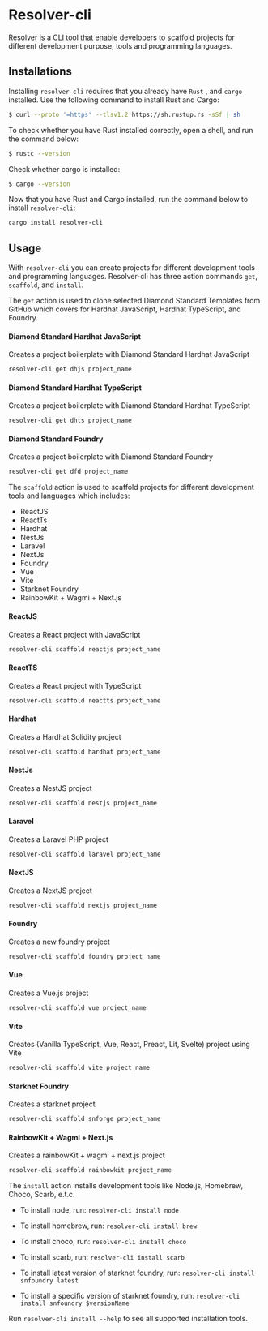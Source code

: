# Resolver-cli
Resolver is a CLI tool that enable developers to scaffold projects for different development purpose, tools and programming languages.

## Installations
Installing `resolver-cli` requires that you already have `Rust` , and `cargo` installed. Use the following command to install Rust and Cargo:

```sh
$ curl --proto '=https' --tlsv1.2 https://sh.rustup.rs -sSf | sh
```

To check whether you have Rust installed correctly, open a shell, and run the command below:
```sh
$ rustc --version
```

Check whether cargo is installed:
```sh
$ cargo --version
```

Now that you have Rust and Cargo installed, run the command below to install `resolver-cli`:
```sh
cargo install resolver-cli
```

## Usage
With `resolver-cli` you can create projects for different development tools and programming languages. Resolver-cli has three action commands `get`, `scaffold`, and `install`.

The `get` action is used to clone selected Diamond Standard Templates from GitHub which covers for Hardhat JavaScript, Hardhat TypeScript, and Foundry.

#### Diamond Standard Hardhat JavaScript
Creates a project boilerplate with Diamond Standard Hardhat JavaScript
```sh
resolver-cli get dhjs project_name
```

#### Diamond Standard Hardhat TypeScript
Creates a project boilerplate with Diamond Standard Hardhat TypeScript
```sh
resolver-cli get dhts project_name
```

#### Diamond Standard Foundry
Creates a project boilerplate with Diamond Standard Foundry
```sh
resolver-cli get dfd project_name
```


The `scaffold` action is used to scaffold projects for different development tools and languages which includes:
- ReactJS
- ReactTs
- Hardhat
- NestJs
- Laravel
- NextJs
- Foundry
- Vue
- Vite
- Starknet Foundry
- RainbowKit + Wagmi + Next.js

#### ReactJS
Creates a React project with JavaScript
```sh
resolver-cli scaffold reactjs project_name
```

#### ReactTS
Creates a React project with TypeScript
```sh
resolver-cli scaffold reactts project_name
```

#### Hardhat
Creates a Hardhat Solidity project
```sh
resolver-cli scaffold hardhat project_name
```

#### NestJs
Creates a NestJS project
```sh
resolver-cli scaffold nestjs project_name
```

#### Laravel
Creates a Laravel PHP project
```sh
resolver-cli scaffold laravel project_name
```

#### NextJS
Creates a NextJS project
```sh
resolver-cli scaffold nextjs project_name
```

#### Foundry
Creates a new foundry project
```sh
resolver-cli scaffold foundry project_name
```

#### Vue
Creates a Vue.js project
```sh
resolver-cli scaffold vue project_name
```

#### Vite
Creates (Vanilla TypeScript, Vue, React, Preact, Lit, Svelte) project using Vite
```sh
resolver-cli scaffold vite project_name
```

#### Starknet Foundry
Creates a starknet project
```sh
resolver-cli scaffold snforge project_name
```

#### RainbowKit + Wagmi + Next.js
Creates a rainbowKit + wagmi + next.js project
```sh
resolver-cli scaffold rainbowkit project_name
```

The `install` action installs development tools like Node.js, Homebrew, Choco, Scarb, e.t.c. 

- To install node, run:
```resolver-cli install node```

- To install homebrew, run:
```resolver-cli install brew```

- To install choco, run:
```resolver-cli install choco```

- To install scarb, run:
```resolver-cli install scarb```

- To install latest version of starknet foundry, run:
```resolver-cli install snfoundry latest```

- To install a specific version of starknet foundry, run:
```resolver-cli install snfoundry $versionName```

Run `resolver-cli install --help` to see all supported installation tools.
